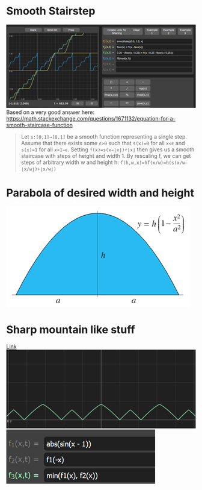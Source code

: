# Smooth Stairstep

![](smoothstairs.png)
Based on a very good answer here:
https://math.stackexchange.com/questions/1671132/equation-for-a-smooth-staircase-function

> Let `s:[0,1]→[0,1]` be a smooth function representing a single step. Assume that there exists some `ϵ>0` such that `s(x)=0` for all `x<ϵ` and `s(x)=1` for all `x>1−ϵ`. Setting
> `f(x)=s(x−⌊x⌋)+⌊x⌋`
> then gives us a smooth staircase with steps of height and width 1. By rescaling f, we can get steps of arbitrary width w and height h:
> `f(h,w,x)=hf(x/w)=h(s(x/w−⌊x/w⌋)+⌊x/w⌋)`

# Parabola of desired width and height
![](2022-04-25-03-34-27.png)

# Sharp mountain like stuff
[Link](https://graphtoy.com/?f1(x,t)=abs(sin(x%20-%201))&v1=false&f2(x,t)=f1(-x)&v2=false&f3(x,t)=min(f1(x),%20f2(x))&v3=true&f4(x,t)=&v4=false&f5(x,t)=&v5=false&f6(x,t)=&v6=false&grid=1&coords=0,0,5.089171420469821)
![](2022-05-01-21-53-15.png)
![](2022-05-01-21-53-26.png)